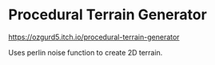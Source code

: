 # Procedural Terrain Generator
https://ozgurd5.itch.io/procedural-terrain-generator

Uses perlin noise function to create 2D terrain.
